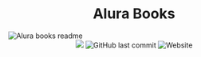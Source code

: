 <h1 align="center"> Alura Books </h1>

<img src="https://user-images.githubusercontent.com/120686437/217847164-40430a0e-a3f3-4a64-af4f-f0c8f17c97f6.png" alt="Alura books readme">

<div align="center" diplay:flex >
<img padding:1em src="https://img.shields.io/github/languages/code-size/Gu1lh4s/Alura-Books?color=EB9800&logo=GitHub&style=for-the-badge">
<img alt="GitHub last commit" src="https://img.shields.io/github/last-commit/Gu1lh4s/Alura-Books?color=EB9800&logo=GitHub&style=for-the-badge">
<img alt="Website" src="https://img.shields.io/website?color=EB9800&down_color=grey&down_message=Algo%20deu%20ruim&logo=GitHub&style=for-the-badge&up_color=EB9800&up_message=https%3A%2F%2Fgu1lh4s.github.io%2FAlura-Books%2F&url=https%3A%2F%2Fgu1lh4s.github.io%2FAlura-Books%2F">
</div>
